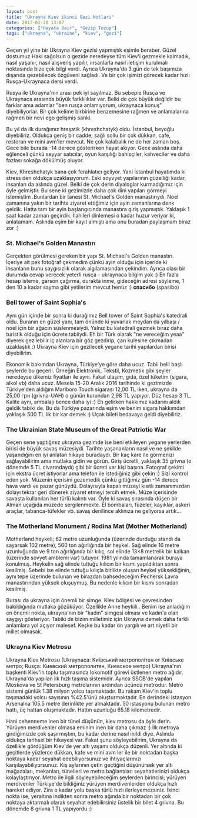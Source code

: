 ```yaml
---
layout: post
title: "Ukrayna Kiev ikinci Gezi Notları"
date: 2017-01-20 13:07
categories: ["Hayata Dair", "Gezip Tozup"]
tags: ["ukrayna", "ukraine", "kiev", "gezi"]
---
```


Geçen yıl yine bir Ukrayna Kiev gezisi yapmıştık eşimle beraber. Güzel dostumuz Haki sağolsun o gezide neredeyse tüm Kiev'i gezmekle kalmadık, nasıl yaşanır, nasıl alışveriş yapılır, insanlarla nasıl iletişim kurulmalı noktasında bize çok bilgi verdi. Ayrıca Ukrayna'da 3.gün de tek başımıza dışarıda gezebilecek özgüveni sağladı. Ve bir çok işimizi görecek kadar hızlı Rusça-Ukraynaca dersi verdi.

Rusya ile Ukrayna'nın arası pek iyi sayılmaz. Bu sebeple Rusça ve Ukraynaca arasında büyük farklılıklar var. Belki de çok büyük değildir bu farklar ama adamlar "ben rusça anlamıyorum, ukraynaca konuş" diyebiliyorlar. Bir çok kelime birbirine benzemesine rağmen ve anlamalarına rağmen bir nevi ego gelişmiş sanki.

Bu yıl da ilk durağımız hreşatik (khreshchatyk) oldu. İstanbul, beyoğlu diyebiliriz. Oldukça geniş bir cadde, sağlı sollu bir çok dükkan, cafe, restoran ve mini avm'ler mevcut. Ne çok kalabalık ne de her zaman boş. Gece bile burada -14 derece gösterirken hayat akıyor. Gece aslında daha eğlenceli çünkü seyyar satıcılar, oyun karşılığı bahisçiler, kahveciler ve daha fazlası sokağa dökülmüş oluyor.

Kiev, Khreshchatyk bana çok ferahlatıcı geliyor. Yani İstanbul hayatımda ki stress den oldukça uzaklaşıyorum. Eski soyvyet yapılarının güzelliği kadar, insanları da aslında güzel. Belki de çok derin diyaloglar kurmadığımız için öyle gelmiştir. Bu sene ki gezimizde daha çok dini yapıları görmeyi istemiştim .Bunlardan bir tanesi St. Michael's Golden manastırıydı. Noel zamanına yakın bir tarihte ziyaret ettiğimiz için ayin zamanlarına denk geldik. Hatta tam bir ayin başlangıcında manastıra giriş yapmıştık. Yaklaşık 1 saat kadar zaman geçirdik. İlahileri dinlemesi o kadar huzur veriyor ki, anlatamam. Aslında eşim bir kayıt almıştı ama onu buradan paylaşmam biraz zor :)

### St. Michael's Golden Manastırı
Gerçekten görülmesi gereken bir yapı St. Michael's Golden manastırı. İçeriye ait pek fotoğraf çekmedim çünkü ayin olduğu için içeride ki insanların bunu saygısızlık olarak algılamasından çekindim. Ayrıca olası bir durumda cevap verecek yeterli rusça - ukraynaca bilgim yok :) En fazla hesap isteme, garson çağırma, durakta inme, gideceğin adresi söyleme, 1 den 10 a kadar sayma gibi yetilerim mevcut henüz :) **спасибо** (spasibo)

### Bell tower of Saint Sophia's
Aynı gün içinde bir sonra ki durağımız Bell tower of Saint Sophia's katedrali oldu. Buranın en güzel yanı, tam önünde ki yuvarlak meydan da yılbaşı / noel için bir ağacın süslenmesiydi. Yalnız bu katedrali gezmek biraz daha turistik olduğu için ücrete tabiiydi. Eh bir Türk olarak "ne vereceğim yeaa" diyerek gezilebilir iç alanlara bir göz gezdirip, çan kulesine çıkmadan uzaklaştık :) Ukrayna Kiev için gezilecek yegane tarihi yapılardan birisi diyebilirim.

Ekonomik bakımdan Ukrayna, Türkiye'ye göre daha ucuz. Tabii belli başlı şeylerde bu geçerli. Örneğin Elektronik, Tekstil, Kozmetik gibi şeyler neredeyse ülkemiz fiyatları ile aynı. Fakat ulaşım, gıda, özel tüketim (sigara, alkol vb) daha ucuz. Mesela 15-20 Aralık 2016 tarihinde ki gezimizde Türkiye'den aldığım Marlboro Touch sigarası 12,00 TL iken, ukrayna da 25,00 грн (grivna-UAH) o günün kurundan 2,98 TL yapıyor. Düz hesap 3 TL. Kalite aynı, ambalajı bence daha iyi :) Eh gelirken hakkımız kadarını aldık geldik tabiki de. Bu da Türkiye pazarında eşim ve benim sigara hakkımdan yaklaşık 500 TL lik bir kar demek :) Uçak bileti bedavaya geldi diyebiliriz.

### The Ukrainian State Museum of the Great Patriotic War
Geçen sene yaptığmız ukrayna gezimde ise beni etkileyen yegane yerlerden birisi de büyük savaş müzesiydi. Tarihte yaşananların nasıl ve ne şekilde yaşandığını en iyi anlatan hikaye buradaydı. Bir kaç kare ile görmenizi sağlayabilirim ama mutlaka gidin ve görün. Giriş ücretli, yaklaşık 35 grivna (o dönemde 5 TL civarındaydı) gibi bir ücreti var kişi başına. Fotograf çekimi için ekstra ücret istiyorlar ama telefon ile istediğiniz gibi çekin :) Sizi kontrol eden yok. Müzenin içerisini gezemedik çünkü gittiğimiz gün -14 derece hava vardı ve pazar günüydü. Dolayısıyla kapalı müzeyi kısıtlı zamanımızdan dolayı tekrar geri dönerek ziyaret etmeyi tercih etmek. Müze içerisinde savaşta kullanılan her türlü kalıntı var. Öyle ki savaş sırasında düşen bir Alman uçağıda müzede sergilenmekte. El bombaları, füzeler, kayıklar, askeri araçlar, tabanca-tüfekler vb. savaş denilince aklınıza ne geliyorsa artık…

### The Motherland Monument / Rodina Mat (Mother Motherland)
Motherland heykeli; 62 metre uzunluğunda (üzerinde durduğu standı da sayarsak 102 metre), 560 ton ağırlığında bir heykel. Sağ elinde 16 metre uzunluğunda ve 9 ton ağırlığında bir kılıç, sol elinde 13×8 metrelik bir kalkan (üzerinde sovyet amblemi var) tutuyor. 1981 yılında tamamlanarak buraya konulmuş. Heykelin sağ elinde tuttuğu kılıcın bir kısmı yapıldıktan sonra kesilmiş. Sebebi ise elinde tuttuğu kılıçla birlikte oluşan heykel yüksekliğinin, aynı tepe üzerinde bulunan ve birazdan bahsedeceğim Pechersk Lavra manastırından yüksek oluşuymuş. Bu nedenle kılıcın bir kısmı sonradan kesilmiş.

Burası da ukrayna için önemli bir simge. Kiev bölgesi ve çevresinden bakıldığında mutlaka gözüküyor. Özellikle Anne heykili.. Benim ise anladığım en önemli nokta, ukrayna'nın bir "kadın" simgesi olması ve kadın'a olan saygıyı gösteriyor. Tabiki de bizim milletimiz için Ukrayna demek daha farklı anlamlara yol açıyor malesef. Keşke bu kadar ön yargılı ve art niyetli bir millet olmasak.

### Ukrayna Kiev Metrosu
Ukrayna Kiev Metrosu (Ukraynaca: Київський метрополітен or Київське метро; Rusça: Киевский метрополитен, Киевское метро) Ukrayna'nın başkenti Kiev'in toplu taşımasında lokomotif görevi üstlenen metro ağıdır. Ukrayna'da yapılan ilk hızlı taşıma sistemidir. Ayrıca SSCB'de yapılan Moskova ve St Petersburg metrolarının ardından üçüncü metrodur. Metro sistemi günlük 1.38 milyon yolcu taşımaktadır. Bu rakam Kiev'in toplu taşımadaki yolcu sayısının %42.5'ünü oluşturmaktadır. En derindeki istasyon Arsenalna 105.5 metre derinlikte yer almaktadır. 50 istasyonu bulunan metro hattı, üç hattan oluşmaktadır. Hattın uzunluğu 65.18 kilometredir.

Hani cehenneme inen bir tünel düşünün, kiev metrosu da öyle derin. Yürüyen merdivenler olmasa eminim inen bir daha çıkmaz :) İlk metroya girdiğimizde çok şaşırmıştım, bu kadar derine nasıl inildi diye. Aslında oldukça tarihsel bir hikayesi var. Fakat şunu söyleyebilirim, Ukrayna da özellikle gördüğüm Kiev'de yer altı yaşamı oldukça düzenli. Yer altında ki geçitlerde yüzlerce dükkan, kafe ve mini avm ler ile bir noktadan başka noktaya kadar seyahat edebiliyorsunuz ve ihtiyaçlarınızı karşılayabiliyorsunuz. Kış aylarının çetin geçtiğini düşünürsek yer altı mağazaları, mekanları, tünelleri ve metro bağlantıları seyahatlerinizi oldukça kolaylaştırıyor. Metro ile ilgili söyleyebileceğim şeylerden birincisi; yürüyen merdivenler Türkiye'de bildiğiniz yürüyen merdivenlerden oldukça hızlı hareket ediyor. Zira o kadar yolu başka türlü hızlı ilerleyemezsiniz. İkinci nokta ise, yeraltına indikten sonra metro ağında bir noktadan bir çok noktaya aktarmalı olarak seyahat edebilirsiniz üstelik bir bilet 4 grivna. Bu dönemde 8 grivna 1 TL yapıyordu :)